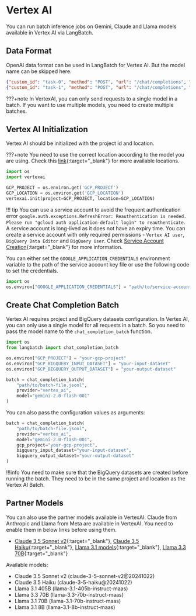 # Vertex AI

You can run batch inference jobs on Gemini, Claude and Llama models available in Vertex AI via LangBatch.

## Data Format

OpenAI data format can be used in LangBatch for Vertex AI. But the model name can be skipped here.

```json
{"custom_id": "task-0", "method": "POST", "url": "/chat/completions", "body": {"messages": [{"role": "system", "content": "You are an AI assistant that helps people find information."}, {"role": "user", "content": "When was Microsoft founded?"}]}}
{"custom_id": "task-1", "method": "POST", "url": "/chat/completions", "body": {"messages": [{"role": "system", "content": "You are an AI assistant that helps people find information."}, {"role": "user", "content": "When was the first XBOX released?"}]}}
```

???+note
    In VertexAI, you can only send requests to a single model in a batch. If you want to use multiple models, you need to create multiple batches.

## Vertex AI Initialization

Vertex AI should be initialized with the project id and location.

???+note
    You need to use the correct location according to the model you are using. Check this [link](https://cloud.google.com/vertex-ai/generative-ai/docs/learn/locations){:target="_blank"} for more available locations.

```python
import os
import vertexai

GCP_PROJECT = os.environ.get('GCP_PROJECT')
GCP_LOCATION = os.environ.get('GCP_LOCATION')
vertexai.init(project=GCP_PROJECT, location=GCP_LOCATION)
```

!!! tip
    You can use a service account to avoid the frequent authentication error `google.auth.exceptions.RefreshError: Reauthentication is needed. Please run "gcloud auth application-default login" to reauthenticate`. A service account is long-lived as it does not have an expiry time. You can create a service account with only required permissions - `Vertex AI user`, `BigQuery Data Editor` and `BigQuery User`. Check [Service Account Creation](https://skypilot.readthedocs.io/en/latest/cloud-setup/cloud-permissions/gcp.html#service-account){:target="_blank"} for more information.

You can either set the `GOOGLE_APPLICATION_CREDENTIALS` environment variable to the path of the service account key file or use the following code to set the credentials.

```python
import os
os.environ["GOOGLE_APPLICATION_CREDENTIALS"] = "path/to/service-account-key.json"
```

## Create Chat Completion Batch

Vertex AI requires project and BigQuery datasets configuration. In Vertex AI, you can only use a single model for all requests in a batch. So you need to pass the model name to the `chat_completion_batch` function.

```python
import os
from langbatch import chat_completion_batch

os.environ["GCP_PROJECT"] = "your-gcp-project"
os.environ["GCP_BIGQUERY_INPUT_DATASET"] = "your-input-dataset"
os.environ["GCP_BIGQUERY_OUTPUT_DATASET"] = "your-output-dataset"

batch = chat_completion_batch(
    "path/to/batch-file.jsonl", 
    provider="vertex_ai", 
    model="gemini-2.0-flash-001"
)
```

You can also pass the configuration values as arguments:

```python
batch = chat_completion_batch(
    "path/to/batch-file.jsonl", 
    provider="vertex_ai",
    model="gemini-2.0-flash-001",
    gcp_project="your-gcp-project",
    bigquery_input_dataset="your-input-dataset",
    bigquery_output_dataset="your-output-dataset"
)
```

!!!info
    You need to make sure that the BigQuery datasets are created before running the batch. They need to be in the same project and location as the Vertex AI Batch.

## Partner Models

You can also use the partner models available in VertexAI. Claude from Anthropic and Llama from Meta are available in VertexAI. You need to enable them in below links before using them. 

- [Claude 3.5 Sonnet v2](https://console.cloud.google.com/vertex-ai/publishers/anthropic/model-garden/claude-3-5-sonnet-v2){:target="_blank"}, [Claude 3.5 Haiku](https://console.cloud.google.com/vertex-ai/publishers/anthropic/model-garden/claude-3-5-haiku){:target="_blank"}, [Llama 3.1 models](https://console.cloud.google.com/vertex-ai/publishers/meta/model-garden/llama-3.1-405b-instruct-maas){:target="_blank"}, [Llama 3.3 70B](https://console.cloud.google.com/vertex-ai/publishers/meta/model-garden/llama-3.3-70b-instruct-maas){:target="_blank"}

Available models:

- Claude 3.5 Sonnet v2 (claude-3-5-sonnet-v2@20241022)
- Claude 3.5 Haiku (claude-3-5-haiku@20241022)
- Llama 3.1 405B (llama-3.1-405b-instruct-maas)
- Llama 3.3 70B (llama-3.3-70b-instruct-maas)
- Llama 3.1 70B (llama-3.1-70b-instruct-maas)
- Llama 3.1 8B (llama-3.1-8b-instruct-maas)